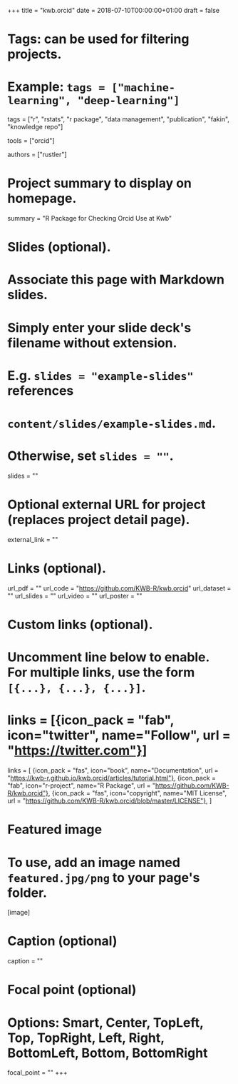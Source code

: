+++
title = "kwb.orcid"
date = 2018-07-10T00:00:00+01:00
draft = false

# Tags: can be used for filtering projects.
# Example: `tags = ["machine-learning", "deep-learning"]`
tags = ["r", "rstats", "r package", "data management", "publication", "fakin", "knowledge repo"]

tools = ["orcid"]

authors = ["rustler"]

# Project summary to display on homepage.
summary = "R Package for Checking Orcid Use at Kwb"

# Slides (optional).
#   Associate this page with Markdown slides.
#   Simply enter your slide deck's filename without extension.
#   E.g. `slides = "example-slides"` references 
#   `content/slides/example-slides.md`.
#   Otherwise, set `slides = ""`.
slides = ""

# Optional external URL for project (replaces project detail page).
external_link = ""

# Links (optional).
url_pdf = ""
url_code = "https://github.com/KWB-R/kwb.orcid"
url_dataset = ""
url_slides = ""
url_video = ""
url_poster = ""

# Custom links (optional).
#   Uncomment line below to enable. For multiple links, use the form `[{...}, {...}, {...}]`.
# links = [{icon_pack = "fab", icon="twitter", name="Follow", url = "https://twitter.com"}]
links = [
{icon_pack = "fas", icon="book", name="Documentation", url = "https://kwb-r.github.io/kwb.orcid/articles/tutorial.html"},
{icon_pack = "fab", icon="r-project", name="R Package", url = "https://github.com/KWB-R/kwb.orcid"}, 
{icon_pack = "fas", icon="copyright", name="MIT License", url = "https://github.com/KWB-R/kwb.orcid/blob/master/LICENSE"},
]

# Featured image
# To use, add an image named `featured.jpg/png` to your page's folder. 
[image]
  # Caption (optional)
  caption = ""

  # Focal point (optional)
  # Options: Smart, Center, TopLeft, Top, TopRight, Left, Right, BottomLeft, Bottom, BottomRight
  focal_point = ""
+++

